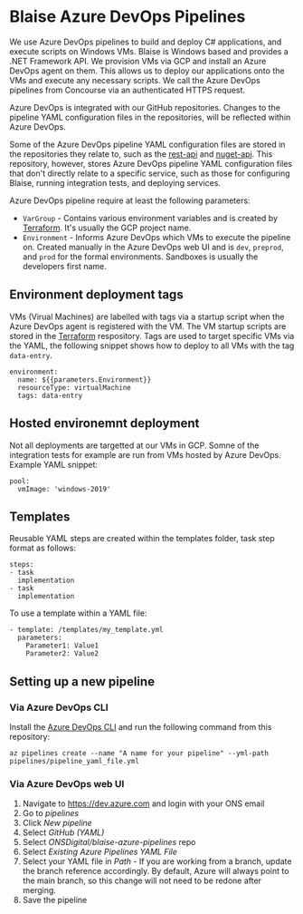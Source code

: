 # Blaise Azure DevOps Pipelines

We use Azure DevOps pipelines to build and deploy C# applications, and execute scripts on Windows VMs. Blaise is Windows based and provides a .NET Framework API. We provision VMs via GCP and install an Azure DevOps agent on them. This allows us to deploy our applications onto the VMs and execute any necessary scripts. We call the Azure DevOps pipelines from Concourse via an authenticated HTTPS request.

Azure DevOps is integrated with our GitHub repositories. Changes to the pipeline YAML configuration files in the repositories, will be reflected within Azure DevOps.

Some of the Azure DevOps pipeline YAML configuration files are stored in the repositories they relate to, such as the [rest-api](https://github.com/ONSdigital/blaise-api-rest) and [nuget-api](https://github.com/ONSdigital/blaise-nuget-api). This repository, however, stores Azure DevOps pipeline YAML configuration files that don't directly relate to a specific service, such as those for configuring Blaise, running integration tests, and deploying services.

Azure DevOps pipeline require at least the following parameters:

- `VarGroup` - Contains various environment variables and is created by [Terraform](https://github.com/ONSdigital/blaise-terraform). It's usually the GCP project name.
- `Environment` - Informs Azure DevOps which VMs to execute the pipeline on. Created manually in the Azure DevOps web UI and is `dev`, `preprod`, and `prod` for the formal environments. Sandboxes is usually the developers first name.

## Environment deployment tags

VMs (Virual Machines) are labelled with tags via a startup script when the Azure DevOps agent is registered with the VM. The VM startup scripts are stored in the [Terraform](https://github.com/ONSdigital/blaise-terraform) respository. Tags are used to target specific VMs via the YAML, the following snippet shows how to deploy to all VMs with the tag `data-entry`.

```
environment:
  name: ${{parameters.Environment}}
  resourceType: virtualMachine
  tags: data-entry
```

## Hosted environemnt deployment

Not all deployments are targetted at our VMs in GCP. Somne of the integration tests for example are run from VMs hosted by Azure DevOps. Example YAML snippet:

```
pool:
  vmImage: 'windows-2019'
```

## Templates

Reusable YAML steps are created within the templates folder, task step format as follows:

```
steps:
- task
  implementation
- task
  implementation
```

To use a template within a YAML file:

```
- template: /templates/my_template.yml
  parameters:
    Parameter1: Value1
    Parameter2: Value2
```

## Setting up a new pipeline

### Via Azure DevOps CLI

Install the [Azure DevOps CLI](https://learn.microsoft.com/en-us/cli/azure/install-azure-cli) and run the following command from this repository:

```
az pipelines create --name "A name for your pipeline" --yml-path pipelines/pipeline_yaml_file.yml
```

### Via Azure DevOps web UI

1. Navigate to https://dev.azure.com and login with your ONS email
1. Go to *pipelines*
1. Click *New pipeline*
1. Select *GitHub (YAML)*
1. Select *ONSDigital/blaise-azure-pipelines* repo
1. Select *Existing Azure Pipelines YAML File*
1. Select your YAML file in *Path* - If you are working from a branch, update the branch reference accordingly. By default, Azure will always point to the main branch, so this change will not need to be redone after merging.
1. Save the pipeline
